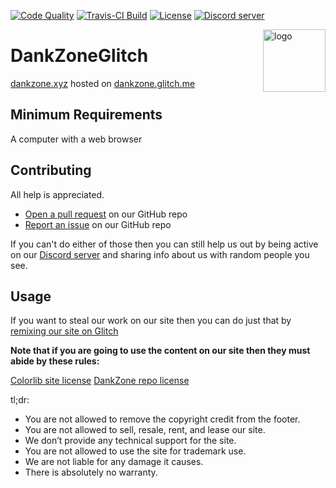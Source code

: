 <p>
  <a href="https://app.codacy.com/project/LeoDoesThings/dankzone.glitch.me/dashboard?bid=13535743"><img src="https://img.shields.io/codacy/grade/c9a7e2488d544a09b4d5dc415d9af208?style=for-the-badge" alt="Code Quality"></a>
  <a href="https://travis-ci.org/DankZone/dankzone.xyz"><img src="https://img.shields.io/travis/DankZone/dankzone.xyz?style=for-the-badge" alt="Travis-CI Build"></a>
  <a href="https://github.com/DankZone/dankzone.xyz/blob/glitch/LICENSE.md"><img src="https://img.shields.io/github/license/DankZone/dankzone.xyz?style=for-the-badge" alt="License"></a>
  <a href="https://discord.gg/gwamp7n"><img src="https://img.shields.io/discord/344369585950294016?logo=Discord&style=for-the-badge" alt="Discord server"></a>
</p>

<img align="right" alt="logo" width="100" src="https://cdn.dankzonemc.ml/archive/dankzone/icons/DzSQAURE.png">

# DankZoneGlitch

[dankzone.xyz](https://dankzone.xyz/) hosted on [dankzone.glitch.me](https://dankzone.glitch.me/)

## Minimum Requirements

A computer with a web browser

## Contributing

All help is appreciated.

- [Open a pull request](https://github.com/DankZone/dankzone.xyz/pulls) on our GitHub repo
- [Report an issue](https://github.com/DankZone/dankzone.xyz/issues) on our GitHub repo

If you can't do either of those then you can still help us out by being active on our [Discord server](https://discordapp.com/invite/gwamp7n) and sharing info about us with random people you see.

## Usage

If you want to steal our work on our site then you can do just that by [remixing our site on Glitch](https://glitch.com/edit/#!/dankzonediscord)

**Note that if you are going to use the content on our site then they must abide by these rules:**

[Colorlib site license](https://colorlib.com/wp/licence/)
[DankZone repo license](https://github.com/DankZone/dankzone.xyz/blob/master/LICENSE.md)

tl;dr:

- You are not allowed to remove the copyright credit from the footer.
- You are not allowed to sell, resale, rent, and lease our site.
- We don’t provide any technical support for the site.
- You are not allowed to use the site for trademark use.
- We are not liable for any damage it causes.
- There is absolutely no warranty.
